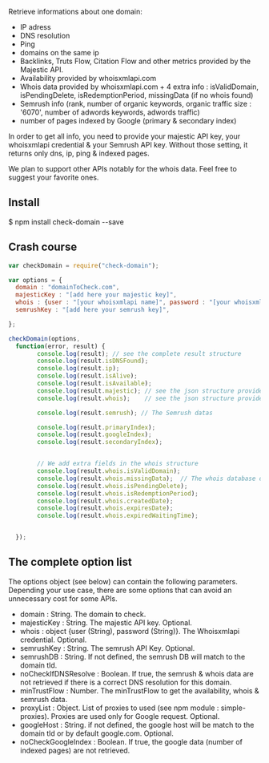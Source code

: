 Retrieve informations about one domain:
- IP adress
- DNS resolution
- Ping
- domains on the same ip
- Backlinks, Truts Flow, Citation Flow and other metrics provided by the Majestic API.
- Availability provided by whoisxmlapi.com
- Whois data provided by whoisxmlapi.com + 4 extra info : isValidDomain, isPendingDelete, isRedemptionPeriod, missingData (if no whois found)
- Semrush info (rank, number of organic keywords, organic traffic size : '6070', number of adwords keywords, adwords traffic)
- number of pages indexed by Google (primary & secondary index)

In order to get all info, you need to provide your majestic API key,  your whoisxmlapi credential & your Semrush API key. Without those setting, it returns only dns, ip, ping & indexed pages.

We plan to support other APIs notably for the whois data. Feel free to suggest your favorite ones.


## Install

$ npm install check-domain --save

## Crash course

```javascript
var checkDomain = require("check-domain");

var options = {
  domain : "domainToCheck.com",
  majesticKey : "[add here your majestic key]",
  whois : {user : "[your whoisxmlapi name]", password : "[your whoisxmlapi password]"},
  semrushKey : "[add here your semrush key]",

};

checkDomain(options,
  function(error, result) {
        console.log(result); // see the complete result structure
        console.log(result.isDNSFound);
        console.log(result.ip);
        console.log(result.isAlive);
        console.log(result.isAvailable);
        console.log(result.majestic); // see the json structure provided by http://developer-support.majestic.com/api/commands/get-index-item-info.shtml
        console.log(result.whois);    // see the json structure provided by http://www.whoisxmlapi.com

        console.log(result.semrush); // The Semrush datas

        console.log(result.primaryIndex);
        console.log(result.googleIndex);
        console.log(result.secondaryIndex);


        // We add extra fields in the whois structure
        console.log(result.whois.isValidDomain);
        console.log(result.whois.missingData);  // The whois database doesn't contain info for this domain
        console.log(result.whois.isPendingDelete);
        console.log(result.whois.isRedemptionPeriod);
        console.log(result.whois.createdDate);
        console.log(result.whois.expiresDate);
        console.log(result.whois.expiredWaitingTime);


  });

```

## The complete option list

The options object (see below) can contain the following parameters. Depending your use case, there are some options that can avoid an unnecessary cost for some APIs.

- domain : String. The domain to check.
- majesticKey : String. The majestic API key. Optional.
- whois : object {user (String), password (String)}. The Whoisxmlapi credential. Optional.
- semrushKey : String. The semrush API Key. Optional.
- semrushDB : String. If not defined, the semrush DB will match to the domain tld.
- noCheckIfDNSResolve :  Boolean. If true, the semrush & whois data are not retrieved if there is a correct DNS resolution for this domain.
- minTrustFlow : Number. The minTrustFlow to get the availability, whois & semrush data.
- proxyList : Object. List of proxies to used (see npm module : simple-proxies). Proxies are used only for Google request. Optional.
- googleHost : String. if not defined, the google host will be match to the domain tld or by default google.com. Optional.
- noCheckGoogleIndex : Boolean. If true, the google data (number of indexed pages) are not retrieved.
